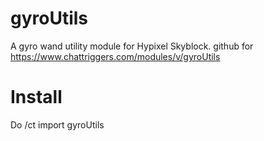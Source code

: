 # gyroUtils
A gyro wand utility module for Hypixel Skyblock.
github for https://www.chattriggers.com/modules/v/gyroUtils

# Install
Do /ct import gyroUtils
